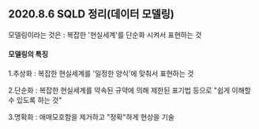 ## 2020.8.6 SQLD 정리(데이터 모델링)



모델링이라는 것은 : 복잡한 '현실세계'를 단순화 시켜서 표현하는 것

#### 모델링의 특징 

1.추상화  : 복잡한 현실세계를 '일정한 양식'에 맞춰서 표현하는 것

2.단순화  : 복잡한 현실세계를 약속된 규약에 의해 제한된 표기법 등으로 "쉽게 이해할 수 있도록 하는 것"

3.명확화 : 애매모호함을 제거하고 "정확"하게 현상을 기술